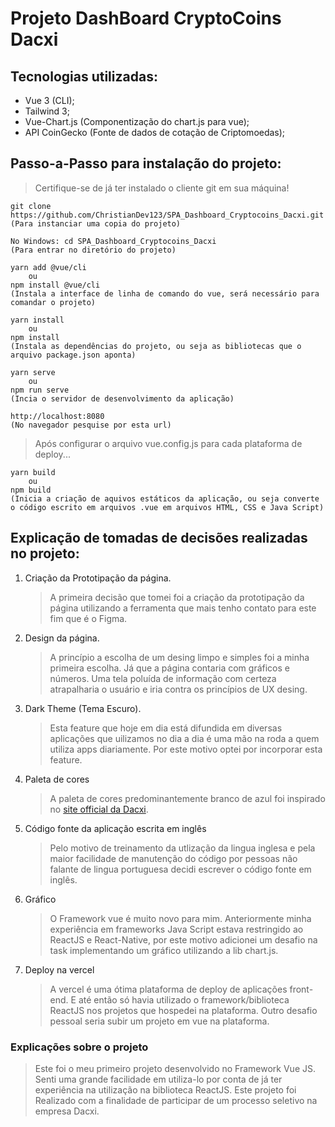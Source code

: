 # Projeto DashBoard CryptoCoins Dacxi

## Tecnologias utilizadas:
- Vue 3 (CLI);
- Tailwind 3;
- Vue-Chart.js (Componentização do chart.js para vue);
- API CoinGecko (Fonte de dados de cotação de Criptomoedas);

## Passo-a-Passo para instalação do projeto:
> Certifique-se de já ter instalado o cliente git em sua máquina!

```CMD
git clone https://github.com/ChristianDev123/SPA_Dashboard_Cryptocoins_Dacxi.git
(Para instanciar uma copia do projeto)
```
```CMD
No Windows: cd SPA_Dashboard_Cryptocoins_Dacxi
(Para entrar no diretório do projeto)
```

```CMD
yarn add @vue/cli
    ou
npm install @vue/cli
(Instala a interface de linha de comando do vue, será necessário para comandar o projeto)
```

```CMD
yarn install
    ou
npm install
(Instala as dependências do projeto, ou seja as bibliotecas que o arquivo package.json aponta)
```

```CMD
yarn serve
    ou
npm run serve
(Incia o servidor de desenvolvimento da aplicação)
```

```browser
http://localhost:8080
(No navegador pesquise por esta url)
```

> Após configurar o arquivo vue.config.js para cada plataforma de deploy...

```CMD
yarn build
    ou 
npm build
(Inicia a criação de aquivos estáticos da aplicação, ou seja converte o código escrito em arquivos .vue em arquivos HTML, CSS e Java Script)
```

## Explicação de tomadas de decisões realizadas no projeto:

1. Criação da Prototipação da página.
    > A primeira decisão que tomei foi a criação da prototipação da página utilizando a ferramenta que mais tenho contato para este fim que é o Figma.
2. Design da página.
    > A princípio a escolha de um desing limpo e simples foi a minha primeira escolha. Já que a página contaria com gráficos e números. Uma tela poluída de informação com certeza atrapalharia o usuário e iria contra os princípios de UX desing.
3. Dark Theme (Tema Escuro).
    > Esta feature que hoje em dia está difundida em diversas aplicações que uilizamos no dia a dia é uma mão na roda a quem utiliza apps diariamente. Por este motivo optei por incorporar esta feature.
4. Paleta de cores
    > A paleta de cores predominantemente branco de azul foi inspirado no [site official da Dacxi](https://dacxi.com/). 
5. Código fonte da aplicação escrita em inglês
    > Pelo motivo de treinamento da utlização da lingua inglesa e pela maior facilidade de manutenção do código por pessoas não falante de lingua portuguesa decidi escrever o código fonte em inglês.
6. Gráfico
    > O Framework vue é muito novo para mim. Anteriormente minha experiência em frameworks Java Script estava restringido ao ReactJS e React-Native, por este motivo adicionei um desafio na task implementando um gráfico utilizando a lib chart.js.
7. Deploy na vercel
    > A vercel é uma ótima plataforma de deploy de aplicações front-end. E até então só havia utilizado o framework/biblioteca ReactJS nos projetos que hospedei na plataforma. Outro desafio pessoal seria subir um projeto em vue na plataforma.

### Explicações sobre o projeto
> Este foi o meu primeiro projeto desenvolvido no Framework Vue JS.
> Senti uma grande facilidade em utiliza-lo por conta de já ter experiência na utilização na biblioteca ReactJS.
> Este projeto foi Realizado com a finalidade de participar de um processo seletivo na empresa Dacxi.
